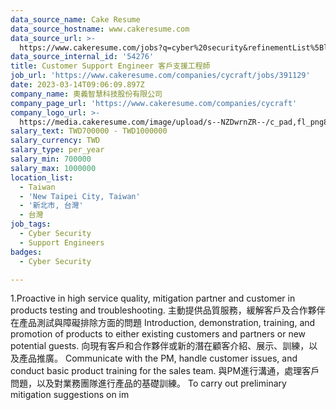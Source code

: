 ```yaml
---
data_source_name: Cake Resume
data_source_hostname: www.cakeresume.com
data_source_url: >-
  https://www.cakeresume.com/jobs?q=cyber%20security&refinementList%5Blang_name%5D%5B0%5D=English&refinementList%5Bsalary_type%5D=per_year&range%5Bsalary_range%5D%5Bmin%5D=1000000
data_source_internal_id: '54276'
title: Customer Support Engineer 客戶支援工程師
job_url: 'https://www.cakeresume.com/companies/cycraft/jobs/391129'
date: 2023-03-14T09:06:09.897Z
company_name: 奧義智慧科技股份有限公司
company_page_url: 'https://www.cakeresume.com/companies/cycraft'
company_logo_url: >-
  https://media.cakeresume.com/image/upload/s--NZDwrnZR--/c_pad,fl_png8,h_200,w_200/v1676602271/zrshkglnniyo0azp4huc.png
salary_text: TWD700000 - TWD1000000
salary_currency: TWD
salary_type: per_year
salary_min: 700000
salary_max: 1000000
location_list:
  - Taiwan
  - 'New Taipei City, Taiwan'
  - '新北市, 台灣'
  - 台灣
job_tags:
  - Cyber Security
  - Support Engineers
badges:
  - Cyber Security

---
```


1.Proactive in high service quality, mitigation partner and customer in products testing and troubleshooting. 主動提供品質服務，緩解客戶及合作夥伴在產品測試與障礙排除方面的問題 Introduction, demonstration, training, and promotion of products to either existing customers and partners or new potential guests. 向現有客戶和合作夥伴或新的潛在顧客介紹、展示、訓練，以及產品推廣。 Communicate with the PM, handle customer issues, and conduct basic product training for the sales team. 與PM進行溝通，處理客戶問題，以及對業務團隊進行產品的基礎訓練。 To carry out preliminary mitigation suggestions on im